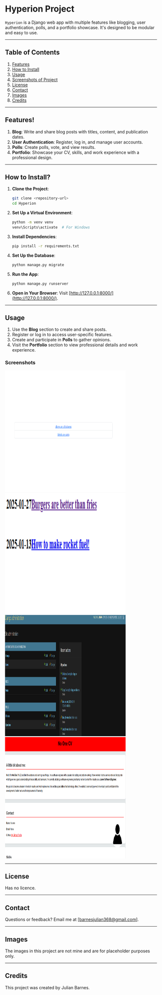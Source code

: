 # Hyperion Project

`Hyperion` is a Django web app with multiple features like blogging, user authentication, polls, and a portfolio showcase. It's designed to be modular and easy to use.

---

## Table of Contents

1. [Features](#features)
2. [How to Install](#how-to-install)
3. [Usage](#usage)
4. [Screenshots of Project](#screenshots-of-project)
5. [License](#license)
6. [Contact](#contact)
7. [Images](#images)
8. [Credits](#credits)

---

## Features!

1. **Blog**: Write and share blog posts with titles, content, and publication dates.
2. **User Authentication**: Register, log in, and manage user accounts.
3. **Polls**: Create polls, vote, and view results.
4. **Portfolio**: Showcase your CV, skills, and work experience with a professional design.

---

## How to Install?

1. **Clone the Project**:
   ```bash
   git clone <repository-url>
   cd Hyperion
   ```

2. **Set Up a Virtual Environment**:
   ```bash
   python -m venv venv
   venv\Scripts\activate  # For Windows
   ```

3. **Install Dependencies**:
   ```bash
   pip install -r requirements.txt
   ```

4. **Set Up the Database**:
   ```bash
   python manage.py migrate
   ```

5. **Run the App**:
   ```bash
   python manage.py runserver
   ```

6. **Open in Your Browser**:
   Visit [http://127.0.0.1:8000/](http://127.0.0.1:8000/).

---

## Usage

1. Use the **Blog** section to create and share posts.
2. Register or log in to access user-specific features.
3. Create and participate in **Polls** to gather opinions.
4. Visit the **Portfolio** section to view professional details and work experience.

### Screenshots

<p text-align="center">
   <img src="screenshots/Screenshot 2025-05-12 021358.png" width="400px" height="400px" alt="image of project"/>
   <img src="screenshots/Screenshot 2025-05-12 021424.png" width="400px" height="400px" alt="image of project"/>
   <img src="screenshots/Screenshot 2025-05-12 021620.png" width="400px" height="400px" alt="image of project"/>
   <img src="screenshots/Screenshot 2025-05-12 021756.png" width="400px" height="400px" alt="image of project"/>
</p>

---

## License

Has no licence.

---

## Contact

Questions or feedback? Email me at [barnesjulian368@gmail.com].

---

## Images

The images in this project are not mine and are for placeholder purposes only.

---

## Credits

This project was created by Julian Barnes.
